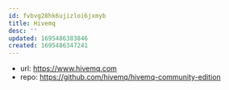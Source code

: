 ```yaml
---
id: fvbvg28hk6ujizloi6jxmyb
title: Hivemq
desc: ''
updated: 1695486383846
created: 1695486347241
---
```


- url: https://www.hivemq.com
- repo: https://github.com/hivemq/hivemq-community-edition